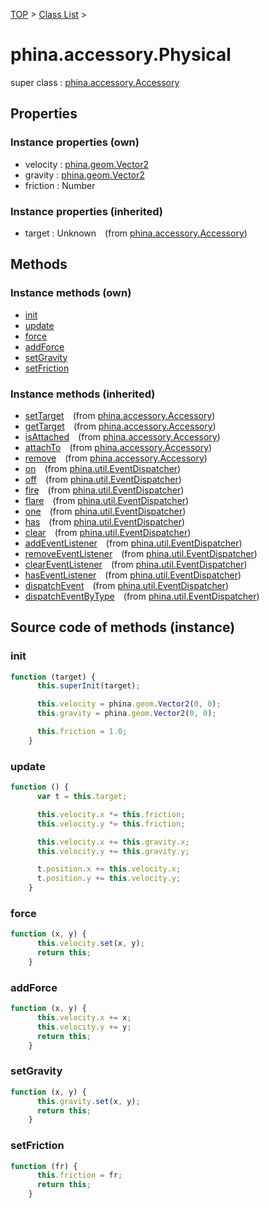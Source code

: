 [TOP](../../README.md) > [Class List](../class-list.md) >

# phina.accessory.Physical

super class : [phina.accessory.Accessory](phina.accessory.Accessory.md)

## Properties


### Instance properties (own)

* velocity : [phina.geom.Vector2](phina.geom.Vector2.md)
* gravity : [phina.geom.Vector2](phina.geom.Vector2.md)
* friction : Number

### Instance properties (inherited)

* target : Unknown&ensp;&ensp;(from [phina.accessory.Accessory](phina.accessory.Accessory.md))

## Methods


### Instance methods (own)

* [init](#instance_init)
* [update](#instance_update)
* [force](#instance_force)
* [addForce](#instance_addForce)
* [setGravity](#instance_setGravity)
* [setFriction](#instance_setFriction)

### Instance methods (inherited)

* [setTarget](phina.accessory.Accessory.md#instance_setTarget)&ensp;&ensp;(from [phina.accessory.Accessory](phina.accessory.Accessory.md))
* [getTarget](phina.accessory.Accessory.md#instance_getTarget)&ensp;&ensp;(from [phina.accessory.Accessory](phina.accessory.Accessory.md))
* [isAttached](phina.accessory.Accessory.md#instance_isAttached)&ensp;&ensp;(from [phina.accessory.Accessory](phina.accessory.Accessory.md))
* [attachTo](phina.accessory.Accessory.md#instance_attachTo)&ensp;&ensp;(from [phina.accessory.Accessory](phina.accessory.Accessory.md))
* [remove](phina.accessory.Accessory.md#instance_remove)&ensp;&ensp;(from [phina.accessory.Accessory](phina.accessory.Accessory.md))
* [on](phina.util.EventDispatcher.md#instance_on)&ensp;&ensp;(from [phina.util.EventDispatcher](phina.util.EventDispatcher.md))
* [off](phina.util.EventDispatcher.md#instance_off)&ensp;&ensp;(from [phina.util.EventDispatcher](phina.util.EventDispatcher.md))
* [fire](phina.util.EventDispatcher.md#instance_fire)&ensp;&ensp;(from [phina.util.EventDispatcher](phina.util.EventDispatcher.md))
* [flare](phina.util.EventDispatcher.md#instance_flare)&ensp;&ensp;(from [phina.util.EventDispatcher](phina.util.EventDispatcher.md))
* [one](phina.util.EventDispatcher.md#instance_one)&ensp;&ensp;(from [phina.util.EventDispatcher](phina.util.EventDispatcher.md))
* [has](phina.util.EventDispatcher.md#instance_has)&ensp;&ensp;(from [phina.util.EventDispatcher](phina.util.EventDispatcher.md))
* [clear](phina.util.EventDispatcher.md#instance_clear)&ensp;&ensp;(from [phina.util.EventDispatcher](phina.util.EventDispatcher.md))
* [addEventListener](phina.util.EventDispatcher.md#instance_addEventListener)&ensp;&ensp;(from [phina.util.EventDispatcher](phina.util.EventDispatcher.md))
* [removeEventListener](phina.util.EventDispatcher.md#instance_removeEventListener)&ensp;&ensp;(from [phina.util.EventDispatcher](phina.util.EventDispatcher.md))
* [clearEventListener](phina.util.EventDispatcher.md#instance_clearEventListener)&ensp;&ensp;(from [phina.util.EventDispatcher](phina.util.EventDispatcher.md))
* [hasEventListener](phina.util.EventDispatcher.md#instance_hasEventListener)&ensp;&ensp;(from [phina.util.EventDispatcher](phina.util.EventDispatcher.md))
* [dispatchEvent](phina.util.EventDispatcher.md#instance_dispatchEvent)&ensp;&ensp;(from [phina.util.EventDispatcher](phina.util.EventDispatcher.md))
* [dispatchEventByType](phina.util.EventDispatcher.md#instance_dispatchEventByType)&ensp;&ensp;(from [phina.util.EventDispatcher](phina.util.EventDispatcher.md))


## Source code of methods (instance)

### <a name="instance_init"></a>init
```javascript
function (target) {
      this.superInit(target);

      this.velocity = phina.geom.Vector2(0, 0);
      this.gravity = phina.geom.Vector2(0, 0);

      this.friction = 1.0;
    }
```

### <a name="instance_update"></a>update
```javascript
function () {
      var t = this.target;

      this.velocity.x *= this.friction;
      this.velocity.y *= this.friction;

      this.velocity.x += this.gravity.x;
      this.velocity.y += this.gravity.y;

      t.position.x += this.velocity.x;
      t.position.y += this.velocity.y;
    }
```

### <a name="instance_force"></a>force
```javascript
function (x, y) {
      this.velocity.set(x, y);
      return this;
    }
```

### <a name="instance_addForce"></a>addForce
```javascript
function (x, y) {
      this.velocity.x += x;
      this.velocity.y += y;
      return this;
    }
```

### <a name="instance_setGravity"></a>setGravity
```javascript
function (x, y) {
      this.gravity.set(x, y);
      return this;
    }
```

### <a name="instance_setFriction"></a>setFriction
```javascript
function (fr) {
      this.friction = fr;
      return this;
    }
```


